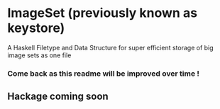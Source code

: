# ImageSet (previously known as keystore)

A Haskell Filetype and Data Structure for super efficient storage of big image sets as one file

### Come back as this readme will be improved over time !

## Hackage coming soon
